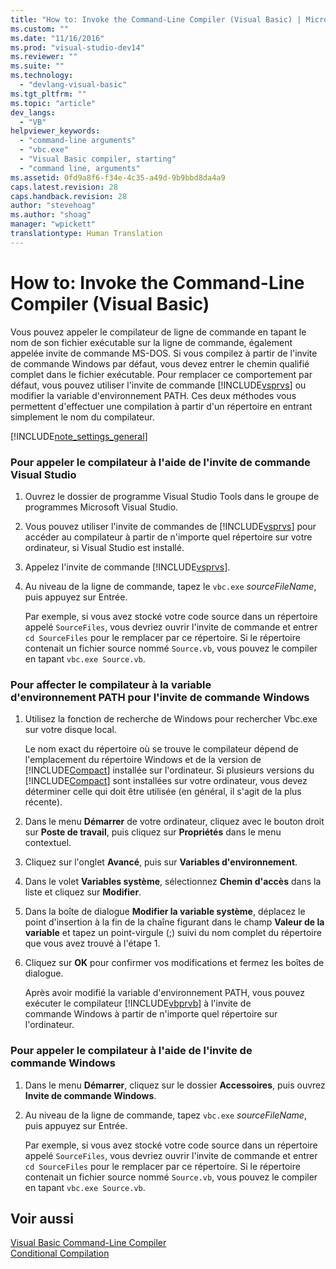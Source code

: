 ```yaml
---
title: "How to: Invoke the Command-Line Compiler (Visual Basic) | Microsoft Docs"
ms.custom: ""
ms.date: "11/16/2016"
ms.prod: "visual-studio-dev14"
ms.reviewer: ""
ms.suite: ""
ms.technology: 
  - "devlang-visual-basic"
ms.tgt_pltfrm: ""
ms.topic: "article"
dev_langs: 
  - "VB"
helpviewer_keywords: 
  - "command-line arguments"
  - "vbc.exe"
  - "Visual Basic compiler, starting"
  - "command line, arguments"
ms.assetid: 0fd9a8f6-f34e-4c35-a49d-9b9bbd8da4a9
caps.latest.revision: 28
caps.handback.revision: 28
author: "stevehoag"
ms.author: "shoag"
manager: "wpickett"
translationtype: Human Translation
---
```

# How to: Invoke the Command-Line Compiler (Visual Basic)
Vous pouvez appeler le compilateur de ligne de commande en tapant le nom de son fichier exécutable sur la ligne de commande, également appelée invite de commande MS\-DOS.  Si vous compilez à partir de l'invite de commande Windows par défaut, vous devez entrer le chemin qualifié complet dans le fichier exécutable.  Pour remplacer ce comportement par défaut, vous pouvez utiliser l'invite de commande [!INCLUDE[vsprvs](../../../csharp/includes/vsprvs_md.md)] ou modifier la variable d'environnement PATH.  Ces deux méthodes vous permettent d'effectuer une compilation à partir d'un répertoire en entrant simplement le nom du compilateur.  
  
 [!INCLUDE[note_settings_general](../../../csharp/language-reference/compiler-messages/includes/note_settings_general_md.md)]  
  
### Pour appeler le compilateur à l'aide de l'invite de commande Visual Studio  
  
1.  Ouvrez le dossier de programme Visual Studio Tools dans le groupe de programmes Microsoft Visual Studio.  
  
2.  Vous pouvez utiliser l'invite de commandes de [!INCLUDE[vsprvs](../../../csharp/includes/vsprvs_md.md)] pour accéder au compilateur à partir de n'importe quel répertoire sur votre ordinateur, si Visual Studio est installé.  
  
3.  Appelez l'invite de commande [!INCLUDE[vsprvs](../../../csharp/includes/vsprvs_md.md)].  
  
4.  Au niveau de la ligne de commande, tapez le `vbc.exe` *sourceFileName*, puis appuyez sur Entrée.  
  
     Par exemple, si vous avez stocké votre code source dans un répertoire appelé `SourceFiles`, vous devriez ouvrir l'invite de commande et entrer `cd SourceFiles` pour le remplacer par ce répertoire.  Si le répertoire contenait un fichier source nommé `Source.vb`, vous pouvez le compiler en tapant `vbc.exe Source.vb`.  
  
### Pour affecter le compilateur à la variable d'environnement PATH pour l'invite de commande Windows  
  
1.  Utilisez la fonction de recherche de Windows pour rechercher Vbc.exe sur votre disque local.  
  
     Le nom exact du répertoire où se trouve le compilateur dépend de l'emplacement du répertoire Windows et de la version de [!INCLUDE[Compact](../../../visual-basic/reference/command-line-compiler/includes/compact_md.md)] installée sur l'ordinateur.  Si plusieurs versions du [!INCLUDE[Compact](../../../visual-basic/reference/command-line-compiler/includes/compact_md.md)] sont installées sur votre ordinateur, vous devez déterminer celle qui doit être utilisée \(en général, il s'agit de la plus récente\).  
  
2.  Dans le menu **Démarrer** de votre ordinateur, cliquez avec le bouton droit sur **Poste de travail**, puis cliquez sur **Propriétés** dans le menu contextuel.  
  
3.  Cliquez sur l'onglet **Avancé**, puis sur **Variables d'environnement**.  
  
4.  Dans le volet **Variables système**, sélectionnez **Chemin d'accès** dans la liste et cliquez sur **Modifier**.  
  
5.  Dans la boîte de dialogue **Modifier la variable système**, déplacez le point d'insertion à la fin de la chaîne figurant dans le champ **Valeur de la variable** et tapez un point\-virgule \(;\) suivi du nom complet du répertoire que vous avez trouvé à l'étape 1.  
  
6.  Cliquez sur **OK** pour confirmer vos modifications et fermez les boîtes de dialogue.  
  
     Après avoir modifié la variable d'environnement PATH, vous pouvez exécuter le compilateur [!INCLUDE[vbprvb](../../../csharp/programming-guide/concepts/linq/includes/vbprvb_md.md)] à l'invite de commande Windows à partir de n'importe quel répertoire sur l'ordinateur.  
  
### Pour appeler le compilateur à l'aide de l'invite de commande Windows  
  
1.  Dans le menu **Démarrer**, cliquez sur le dossier **Accessoires**, puis ouvrez **Invite de commande Windows**.  
  
2.  Au niveau de la ligne de commande, tapez `vbc.exe` *sourceFileName*, puis appuyez sur Entrée.  
  
     Par exemple, si vous avez stocké votre code source dans un répertoire appelé `SourceFiles`, vous devriez ouvrir l'invite de commande et entrer `cd SourceFiles` pour le remplacer par ce répertoire.  Si le répertoire contenait un fichier source nommé `Source.vb`, vous pouvez le compiler en tapant `vbc.exe Source.vb`.  
  
## Voir aussi  
 [Visual Basic Command\-Line Compiler](../../../visual-basic/reference/command-line-compiler/index.md)   
 [Conditional Compilation](../../../visual-basic/programming-guide/program-structure/conditional-compilation.md)